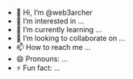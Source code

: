 - 👋 Hi, I’m @web3archer
- 👀 I’m interested in ...
- 🌱 I’m currently learning ...
- 💞️ I’m looking to collaborate on ...
- 📫 How to reach me ...
- 😄 Pronouns: ...
- ⚡ Fun fact: ...

<!---
web3archer/web3archer is a ✨ special ✨ repository because its `README.md` (this file) appears on your GitHub profile.
You can click the Preview link to take a look at your changes.
--->
